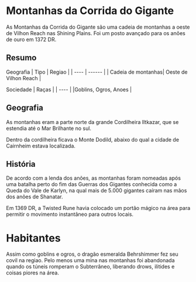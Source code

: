 # Montanhas da Corrida do Gigante

As Montanhas da Corrida do Gigante são uma cadeia de montanhas a oeste de Vilhon Reach nas Shining Plains. Foi um posto avançado para os anões de ouro em 1372 DR.

## Resumo
Geografia
| Tipo | Regiao | 
| ---- | ------ | 
| Cadeia de montanhas| Oeste de Vilhon Reach |


Sociedade
| Raças | 
| ---- | 
|Goblins, Ogros, Anoes |


## Geografia
As montanhas eram a parte norte da grande Cordilheira Iltkazar, que se estendia até o Mar Brilhante no sul.

Dentro da cordilheira ficava o Monte Dodild, abaixo do qual a cidade de Cairnheim estava localizada.

## História
De acordo com a lenda dos anões, as montanhas foram nomeadas após uma batalha perto do fim das Guerras dos Gigantes conhecida como a Queda do Vale de Karlyn, na qual mais de 5.000 gigantes caíram nas mãos dos anões de Shanatar.

Em 1369 DR, a Twisted Rune havia colocado um portão mágico na área para permitir o movimento instantâneo para outros locais.

# Habitantes
Assim como goblins e ogros, o dragão esmeralda Behrshimmer fez seu covil na regiao. Pelo menos uma mina nas montanhas foi abandonada quando os túneis romperam o Subterrâneo, liberando drows, ilitides e coisas piores na área.